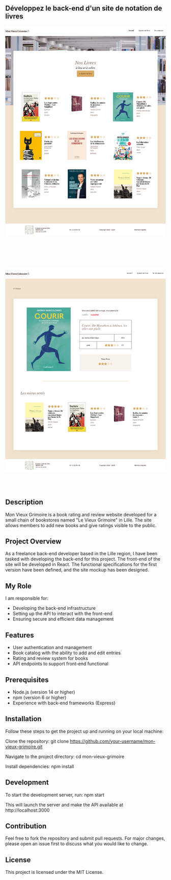 
## Développez le back-end d'un site de notation de livres

![image](https://raw.githubusercontent.com/Arno37/Mon_Vieux_Grimoire/main/back-end/pictures/VG.png)<br><br><br><br><br><br>

![image](https://raw.githubusercontent.com/Arno37/Mon_Vieux_Grimoire/main/back-end/pictures/VG1.png)<br><br><br><br>


## Description

Mon Vieux Grimoire is a book rating and review website developed for a small chain of bookstores named "Le Vieux Grimoire" in Lille. The site allows members to add new books and give ratings visible to the public.

## Project Overview

As a freelance back-end developer based in the Lille region, I have been tasked with developing the back-end for this project. The front-end of the site will be developed in React. The functional specifications for the first version have been defined, and the site mockup has been designed.

## My Role

I am responsible for:

- Developing the back-end infrastructure
- Setting up the API to interact with the front-end
- Ensuring secure and efficient data management

## Features

- User authentication and management
- Book catalog with the ability to add and edit entries
- Rating and review system for books
- API endpoints to support front-end functional

## Prerequisites

- Node.js (version 14 or higher)
- npm (version 6 or higher)
- Experience with back-end frameworks (Express)

## Installation

Follow these steps to get the project up and running on your local machine:

Clone the repository: git clone https://github.com/your-username/mon-vieux-grimoire.git

Navigate to the project directory: cd mon-vieux-grimoire

Install dependencies: npm install

## Development

To start the development server, run: npm start

This will launch the server and make the API available at http://localhost:3000

## Contribution

Feel free to fork the repository and submit pull requests. For major changes, please open an issue first to discuss what you would like to change.

## License

This project is licensed under the MIT License.
